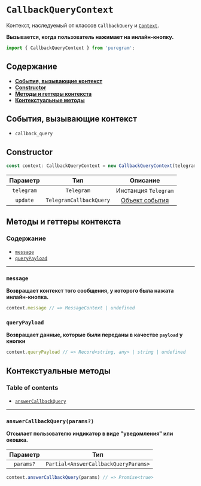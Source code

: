 # `CallbackQueryContext`

Контекст, наследуемый от классов `CallbackQuery` и [`Context`](context.md).

**Вызывается, когда пользователь нажимает на инлайн-кнопку.**

```ts
import { CallbackQueryContext } from 'puregram';
```

## Содержание

* [**События, вызывающие контекст**](#события-вызывающие-контекст)
* [**Constructor**](#constructor)
* [**Методы и геттеры контекста**](#методы-и-геттеры-контекста)
* [**Контекстуальные методы**](#контекстуальные-методы)

## События, вызывающие контекст

* `callback_query`

## Constructor

```ts
const context: CallbackQueryContext = new CallbackQueryContext(telegram, update);
```

|  Параметр  |           Тип           |                 Описание                |
| :--------: | :---------------------: | :-------------------------------------: |
| `telegram` | `Telegram`              | Инстанция `Telegram`                    |
| `update`   | `TelegramCallbackQuery` | [Объект события][TelegramCallbackQuery] |

[TelegramCallbackQuery]: https://core.telegram.org/bots/api#callbackquery

## Методы и геттеры контекста

### Содержание

* [`message`](#message)
* [`queryPayload`](#querypayload)

---

### `message`

**Возвращает контекст того сообщения, у которого была нажата инлайн-кнопка.**

```ts
context.message // => MessageContext | undefined
```

### `queryPayload`

**Возвращает данные, которые были переданы в качестве `payload` у кнопки**

```ts
context.queryPayload // => Record<string, any> | string | undefined
```

## Контекстуальные методы

### Table of contents

* [`answerCallbackQuery`](#answercallbackqueryparams)

---

### `answerCallbackQuery(params?)`

**Отсылает пользователю индикатор в виде "уведомления" или окошка.**

| Параметр  |                 Тип                  |
| :-------: | :----------------------------------: |
| `params?` | `Partial<AnswerCallbackQueryParams>` |

```ts
context.answerCallbackQuery(params) // => Promise<true>
```
